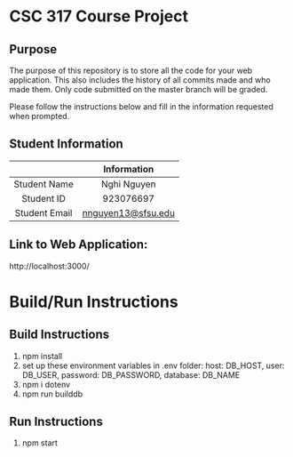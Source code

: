 # CSC 317 Course Project

## Purpose

The purpose of this repository is to store all the code for your web application. This also includes the history of all commits made and who made them. Only code submitted on the master branch will be graded.

Please follow the instructions below and fill in the information requested when prompted.

## Student Information

|               | Information       |
|:-------------:|:-----------------:|
| Student Name  | Nghi Nguyen       |
| Student ID    | 923076697         |
| Student Email | nnguyen13@sfsu.edu|

## Link to Web Application: 
http://localhost:3000/

# Build/Run Instructions

## Build Instructions
1. npm install 
2. set up these environment variables in .env folder:
    host: DB_HOST,
    user: DB_USER,
    password: DB_PASSWORD,
    database: DB_NAME
3. npm i dotenv
4. npm run builddb

## Run Instructions
1. npm start

